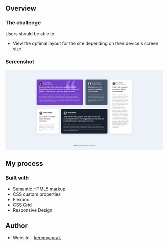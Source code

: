## Overview

### The challenge

Users should be able to:

- View the optimal layout for the site depending on their device's screen size

### Screenshot

![](ss.png)

## My process

### Built with

- Semantic HTML5 markup
- CSS custom properties
- Flexbox
- CSS Grid
- Responsive Design

## Author

- Website - [keremyaprak](https://github.com/keremyaprak)


